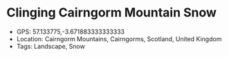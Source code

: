 # Clinging Cairngorm Mountain Snow

- GPS: 57.133775,-3.671883333333333
- Location: Cairngorm Mountains, Cairngorms, Scotland, United Kingdom
- Tags: Landscape, Snow

